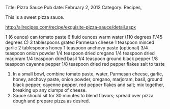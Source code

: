 Title: Pizza Sauce
Pub date: February 2, 2012
Category: Recipes, 

This is a sweet pizza sauce.

http://allrecipes.com/recipe/exquisite-pizza-sauce/detail.aspx

1 (6 ounce) can tomato paste
6 fluid ounces warm water (110 degrees F/45 degrees C)
3 tablespoons grated Parmesan cheese
1 teaspoon minced garlic
2 tablespoons honey
1 teaspoon anchovy paste (optional)
3/4 teaspoon onion powder
1/4 teaspoon dried oregano
1/4 teaspoon dried marjoram
1/4 teaspoon dried basil
1/4 teaspoon ground black pepper
1/8 teaspoon cayenne pepper
1/8 teaspoon dried red pepper flakes
salt to taste

1. In a small bowl, combine tomato paste, water, Parmesan cheese, garlic, honey, anchovy paste, onion powder, oregano, marjoram, basil, ground black pepper, cayenne pepper, red pepper flakes and salt; mix together, breaking up any clumps of cheese.
2. Sauce should sit for 30 minutes to blend flavors; spread over pizza dough and prepare pizza as desired.